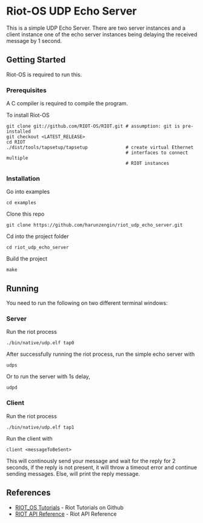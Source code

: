 # Riot-OS UDP Echo Server


This is a simple UDP Echo Server.
There are two server instances and a client instance one of the echo server instances being delaying the received message by 1 second. 

## Getting Started

Riot-OS is required to run this.

### Prerequisites

A C compiler is required to compile the program.

To install Riot-OS

```
git clone git://github.com/RIOT-OS/RIOT.git # assumption: git is pre-installed
git checkout <LATEST_RELEASE>
cd RIOT
./dist/tools/tapsetup/tapsetup              # create virtual Ethernet
                                            # interfaces to connect multiple
                                            # RIOT instances
```

### Installation
Go into examples

```
cd examples
```

Clone this repo 

```
git clone https://github.com/harunzengin/riot_udp_echo_server.git
```
Cd into the project folder
```
cd riot_udp_echo_server 
```
Build the project

```
make
```

## Running
You need to run the following on two different terminal windows:

### Server 

Run the riot process
```
./bin/native/udp.elf tap0
```
After successfully running the riot process, run the simple echo server with 
```
udps
```
Or to run the server with 1s delay,

```
udpd

```
### Client

Run the riot process
```
./bin/native/udp.elf tap1
```
Run the client with 
```
client <messageToBeSent>
```
This will continously send your message and wait for the reply for 2 seconds, if the reply is not present, it will throw a timeout error and continue sending messages. 
Else, will print the reply message. 

## References

* [RIOT_OS Tutorials](https://github.com/RIOT-OS/Tutorials/tree/master/task-06) - Riot Tutorials on Github
* [RIOT API Reference](https://riot-os.org/api/group__net__sock__udp.html) - Riot API Reference 
